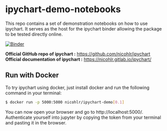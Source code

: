 # ipychart-demo-notebooks

This repo contains a set of demonstration notebooks on how to use ipychart. It serves as the host for the ipychart binder allowing the package to be tested directly online.

[![Binder](https://mybinder.org/badge_logo.svg)](https://mybinder.org/v2/gh/nicohlr/ipychart-demo-notebooks/master)

**Official GitHub repo of ipychart :** https://github.com/nicohlr/ipychart <br>
**Official documentation of ipychart :** https://nicohlr.gitlab.io/ipychart/ <br>


## Run with Docker

To try ipychart using docker, just install docker and run the following command in your terminal:

```sh
$ docker run -p 5000:5000 nicohlr/ipychart-demo[0.1]
```

You can now open your browser and go to http://localhost:5000/. Authenticate yourself into jupyter by copying the token from your terminal and pasting it in the browser.